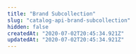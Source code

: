 ```yaml
---
title: "Brand Subcollection"
slug: "catalog-api-brand-subcollection"
hidden: false
createdAt: "2020-07-02T20:45:34.921Z"
updatedAt: "2020-07-02T20:45:34.921Z"
---
```

